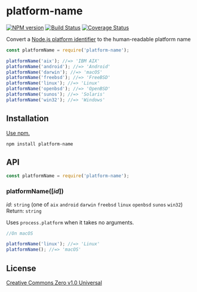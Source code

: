 # platform-name

[![NPM version](https://img.shields.io/npm/v/platform-name.svg)](https://www.npmjs.com/package/platform-name)
[![Build Status](https://travis-ci.org/shinnn/platform-name.svg?branch=master)](https://travis-ci.org/shinnn/platform-name)
[![Coverage Status](https://img.shields.io/coveralls/shinnn/platform-name.svg)](https://coveralls.io/github/shinnn/platform-name?branch=master)

Convert a [Node.js platform identifier](https://nodejs.org/api/os.html#os_os_platform) to the human-readable platform name

```javascript
const platformName = require('platform-name');

platformName('aix'); //=> 'IBM AIX'
platformName('android'); //=> 'Android'
platformName('darwin'); //=> 'macOS'
platformName('freebsd'); //=> 'FreeBSD'
platformName('linux'); //=> 'Linux'
platformName('openbsd'); //=> 'OpenBSD'
platformName('sunos'); //=> 'Solaris'
platformName('win32'); //=> 'Windows'
```

## Installation

[Use npm.](https://docs.npmjs.com/cli/install)

```
npm install platform-name
```

## API

```javascript
const platformName = require('platform-name');
```

### platformName([*id*])

*id*: `string` (one of `aix` `android` `darwin` `freebsd` `linux` `openbsd` `sunos` `win32`)  
Return: `string`

Uses `process.platform` when it takes no arguments.

```javascript
//On macOS

platformName('linux'); //=> 'Linux'
platformName(); //=> 'macOS'
```

## License

[Creative Commons Zero v1.0 Universal](https://creativecommons.org/publicdomain/zero/1.0/deed)
